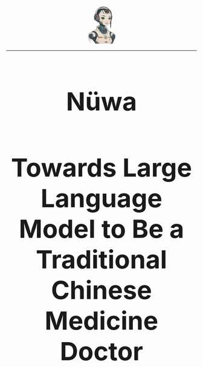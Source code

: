 <div align="center">
    <img src="assets/nvwa.png" height="100" alt="Logo">
  </a>
</div>

-----------------

<div align=center>
<h2 style="font-size: 50pt;" align=center><strong>Nüwa</strong></h2>
<h2 style="font-size: 50pt;" align=center><strong>Towards Large Language Model to Be a Traditional Chinese Medicine Doctor</strong></h2>
</div>

